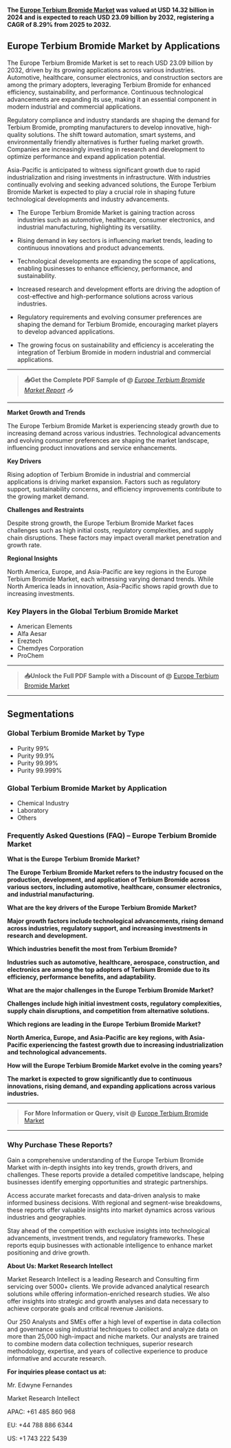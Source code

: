 <p><strong>The <a href="https://www.marketresearchintellect.com/download-sample/?rid=941488&amp;utm_source=Pulse-April-Europe&amp;utm_medium=852">Europe Terbium Bromide Market</a> was valued at USD 14.32 billion in 2024 and is expected to reach USD 23.09 billion by 2032, registering a CAGR of 8.29% from 2025 to 2032.</strong></p><h2>Europe Terbium Bromide Market by Applications&nbsp;</h2><p><p>The Europe Terbium Bromide Market is set to reach USD 23.09 billion by 2032, driven by its growing applications across various industries. Automotive, healthcare, consumer electronics, and construction sectors are among the primary adopters, leveraging Terbium Bromide for enhanced efficiency, sustainability, and performance. Continuous technological advancements are expanding its use, making it an essential component in modern industrial and commercial applications.</p><p>Regulatory compliance and industry standards are shaping the demand for Terbium Bromide, prompting manufacturers to develop innovative, high-quality solutions. The shift toward automation, smart systems, and environmentally friendly alternatives is further fueling market growth. Companies are increasingly investing in research and development to optimize performance and expand application potential.</p><p>Asia-Pacific is anticipated to witness significant growth due to rapid industrialization and rising investments in infrastructure. With industries continually evolving and seeking advanced solutions, the Europe Terbium Bromide Market is expected to play a crucial role in shaping future technological developments and industry advancements.</p></p><ul><li><p>The Europe Terbium Bromide Market is gaining traction across industries such as automotive, healthcare, consumer electronics, and industrial manufacturing, highlighting its versatility.</p></li><li><p>Rising demand in key sectors is influencing market trends, leading to continuous innovations and product advancements.</p></li><li><p>Technological developments are expanding the scope of applications, enabling businesses to enhance efficiency, performance, and sustainability.</p></li><li><p>Increased research and development efforts are driving the adoption of cost-effective and high-performance solutions across various industries.</p></li><li><p>Regulatory requirements and evolving consumer preferences are shaping the demand for Terbium Bromide, encouraging market players to develop advanced applications.</p></li><li><p>The growing focus on sustainability and efficiency is accelerating the integration of Terbium Bromide in modern industrial and commercial applications.</p></li></ul><hr /><blockquote><p><strong><span class="font-[700]">📥Get the Complete PDF Sample of @ </span></strong><em><span class="font-[700]"><a href="https://www.marketresearchintellect.com/download-sample/?rid=941488&amp;utm_source=Pulse-April-Europe&amp;utm_medium=852" target="_blank" data-tracking-control-name="article-ssr-frontend-pulse_little-text-block" data-tracking-will-navigate="" data-test-link="">Europe Terbium Bromide Market Report</a>&nbsp;📥</span></em></p></blockquote><hr /><p class="" data-start="77" data-end="360"><strong data-start="77" data-end="105">Market Growth and Trends</strong></p><p class="" data-start="77" data-end="360">The Europe Terbium Bromide Market is experiencing steady growth due to increasing demand across various industries. Technological advancements and evolving consumer preferences are shaping the market landscape, influencing product innovations and service enhancements.</p><p class="" data-start="362" data-end="606"><strong data-start="362" data-end="377">Key Drivers</strong></p><p class="" data-start="362" data-end="606">Rising adoption of Terbium Bromide in industrial and commercial applications is driving market expansion. Factors such as regulatory support, sustainability concerns, and efficiency improvements contribute to the growing market demand.</p><p class="" data-start="608" data-end="849"><strong data-start="608" data-end="637">Challenges and Restraints</strong></p><p class="" data-start="608" data-end="849">Despite strong growth, the Europe Terbium Bromide Market faces challenges such as high initial costs, regulatory complexities, and supply chain disruptions. These factors may impact overall market penetration and growth rate.</p><p class="" data-start="851" data-end="1095"><strong data-start="851" data-end="872">Regional Insights</strong></p><p class="" data-start="851" data-end="1095">North America, Europe, and Asia-Pacific are key regions in the Europe Terbium Bromide Market, each witnessing varying demand trends. While North America leads in innovation, Asia-Pacific shows rapid growth due to increasing investments.</p><p><h3>Key Players in the Global Terbium Bromide Market </h3><ul><li>American Elements</li><li>Alfa Aesar</li><li>Ereztech</li><li>Chemdyes Corporation</li><li>ProChem</li></ul></p><hr /><blockquote><p><strong>📥Unlock the Full PDF Sample with a Discount of @</strong> <a href="https://www.marketresearchintellect.com/ask-for-discount/?rid=941488&amp;utm_source=Pulse-April-Europe&amp;utm_medium=852">Europe Terbium Bromide Market</a></p></blockquote><hr /><p><h2>Segmentations</h2><h3>Global Terbium Bromide Market by Type</h3><ul><li>Purity 99%</li><li>Purity 99.9%</li><li>Purity 99.99%</li><li>Purity 99.999%</li></ul><h3>Global Terbium Bromide Market by Application</h3><ul><li>Chemical Industry</li><li>Laboratory</li><li>Others</li></ul></p><h3><strong>Frequently Asked Questions (FAQ) &ndash; Europe Terbium Bromide Market</strong></h3><p><strong>What is the Europe Terbium Bromide Market?</strong></p><p><strong>The Europe Terbium Bromide Market refers to the industry focused on the production, development, and application of Terbium Bromide across various sectors, including automotive, healthcare, consumer electronics, and industrial manufacturing.</strong></p><p><strong>What are the key drivers of the Europe Terbium Bromide Market?</strong></p><p><strong>Major growth factors include technological advancements, rising demand across industries, regulatory support, and increasing investments in research and development.</strong></p><p><strong>Which industries benefit the most from Terbium Bromide?</strong></p><p><strong>Industries such as automotive, healthcare, aerospace, construction, and electronics are among the top adopters of Terbium Bromide due to its efficiency, performance benefits, and adaptability.</strong></p><p><strong>What are the major challenges in the Europe Terbium Bromide Market?</strong></p><p><strong>Challenges include high initial investment costs, regulatory complexities, supply chain disruptions, and competition from alternative solutions.</strong></p><p><strong>Which regions are leading in the Europe Terbium Bromide Market?</strong></p><p><strong>North America, Europe, and Asia-Pacific are key regions, with Asia-Pacific experiencing the fastest growth due to increasing industrialization and technological advancements.</strong></p><p><strong>How will the Europe Terbium Bromide Market evolve in the coming years?</strong></p><p><strong>The market is expected to grow significantly due to continuous innovations, rising demand, and expanding applications across various industries.</strong></p><hr /><blockquote><p><span class="font-[700]"><strong>For More Information or Query, visit&nbsp;@</strong>&nbsp;</span><span class="font-[700]"><a href="https://www.marketresearchintellect.com/product/global-terbium-bromide-market/?utm_source=Linkedin&utm_medium=852" target="_blank" data-tracking-control-name="article-ssr-frontend-pulse_little-text-block" data-tracking-will-navigate="" data-test-link="">Europe Terbium Bromide Market</a></span></p></blockquote><hr /><h3><strong data-start="0" data-end="31">Why Purchase These Reports?</strong></h3><p class="" data-start="35" data-end="297">Gain a comprehensive understanding of the Europe Terbium Bromide Market with in-depth insights into key trends, growth drivers, and challenges. These reports provide a detailed competitive landscape, helping businesses identify emerging opportunities and strategic partnerships.</p><p class="" data-start="299" data-end="540">Access accurate market forecasts and data-driven analysis to make informed business decisions. With regional and segment-wise breakdowns, these reports offer valuable insights into market dynamics across various industries and geographies.</p><p class="" data-start="542" data-end="784">Stay ahead of the competition with exclusive insights into technological advancements, investment trends, and regulatory frameworks. These reports equip businesses with actionable intelligence to enhance market positioning and drive growth.</p><p><strong><span class="font-[700]">About Us: Market Research Intellect</span></strong></p><p><span class="">Market Research Intellect is a leading Research and Consulting firm servicing over 5000+ clients. We provide advanced analytical research solutions while offering information-enriched research studies.&nbsp;</span>We also offer insights into strategic and growth analyses and data necessary to achieve corporate goals and critical revenue Janisions.</p><p><span class="">Our 250 Analysts and SMEs offer a high level of expertise in data collection and governance using industrial techniques to collect and analyze data on more than 25,000 high-impact and niche markets. Our analysts are trained to combine modern data collection techniques, superior research methodology, expertise, and years of collective experience to produce informative and accurate research.</span></p><p><strong>For inquiries please contact us at:</strong></p><p>Mr. Edwyne Fernandes</p><p>Market Research Intellect</p><p>APAC: +61 485 860 968</p><p>EU: +44 788 886 6344</p><p>US: +1 743 222 5439</p>